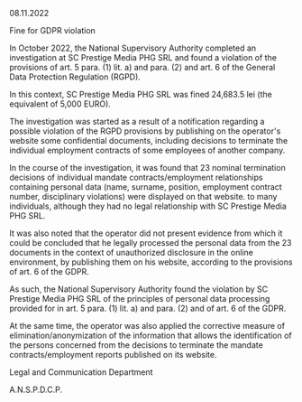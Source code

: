 08.11.2022

Fine for GDPR violation

In October 2022, the National Supervisory Authority completed an investigation at SC Prestige Media PHG SRL and found a violation of the provisions of art. 5 para. (1) lit. a) and para. (2) and art. 6 of the General Data Protection Regulation (RGPD).

In this context, SC Prestige Media PHG SRL was fined 24,683.5 lei (the equivalent of 5,000 EURO).

The investigation was started as a result of a notification regarding a possible violation of the RGPD provisions by publishing on the operator's website some confidential documents, including decisions to terminate the individual employment contracts of some employees of another company.

In the course of the investigation, it was found that 23 nominal termination decisions of individual mandate contracts/employment relationships containing personal data (name, surname, position, employment contract number, disciplinary violations) were displayed on that website. to many individuals, although they had no legal relationship with SC Prestige Media PHG SRL.

It was also noted that the operator did not present evidence from which it could be concluded that he legally processed the personal data from the 23 documents in the context of unauthorized disclosure in the online environment, by publishing them on his website, according to the provisions of art. 6 of the GDPR.

As such, the National Supervisory Authority found the violation by SC Prestige Media PHG SRL of the principles of personal data processing provided for in art. 5 para. (1) lit. a) and para. (2) and of art. 6 of the GDPR.

At the same time, the operator was also applied the corrective measure of elimination/anonymization of the information that allows the identification of the persons concerned from the decisions to terminate the mandate contracts/employment reports published on its website.

Legal and Communication Department

A.N.S.P.D.C.P.
